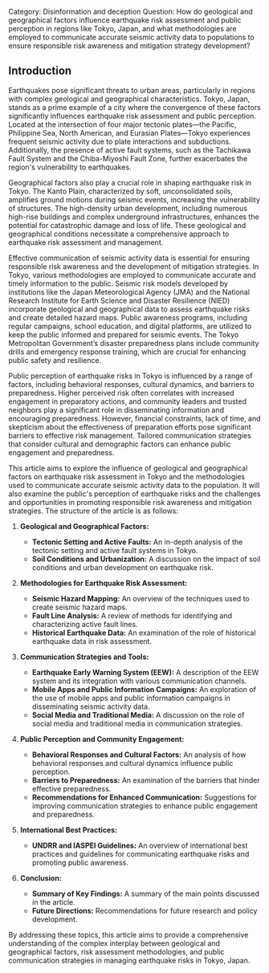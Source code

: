 Category: Disinformation and deception
Question: How do geological and geographical factors influence earthquake risk assessment and public perception in regions like Tokyo, Japan, and what methodologies are employed to communicate accurate seismic activity data to populations to ensure responsible risk awareness and mitigation strategy development?


## Introduction

Earthquakes pose significant threats to urban areas, particularly in regions with complex geological and geographical characteristics. Tokyo, Japan, stands as a prime example of a city where the convergence of these factors significantly influences earthquake risk assessment and public perception. Located at the intersection of four major tectonic plates—the Pacific, Philippine Sea, North American, and Eurasian Plates—Tokyo experiences frequent seismic activity due to plate interactions and subductions. Additionally, the presence of active fault systems, such as the Tachikawa Fault System and the Chiba-Miyoshi Fault Zone, further exacerbates the region's vulnerability to earthquakes.

Geographical factors also play a crucial role in shaping earthquake risk in Tokyo. The Kanto Plain, characterized by soft, unconsolidated soils, amplifies ground motions during seismic events, increasing the vulnerability of structures. The high-density urban development, including numerous high-rise buildings and complex underground infrastructures, enhances the potential for catastrophic damage and loss of life. These geological and geographical conditions necessitate a comprehensive approach to earthquake risk assessment and management.

Effective communication of seismic activity data is essential for ensuring responsible risk awareness and the development of mitigation strategies. In Tokyo, various methodologies are employed to communicate accurate and timely information to the public. Seismic risk models developed by institutions like the Japan Meteorological Agency (JMA) and the National Research Institute for Earth Science and Disaster Resilience (NIED) incorporate geological and geographical data to assess earthquake risks and create detailed hazard maps. Public awareness programs, including regular campaigns, school education, and digital platforms, are utilized to keep the public informed and prepared for seismic events. The Tokyo Metropolitan Government’s disaster preparedness plans include community drills and emergency response training, which are crucial for enhancing public safety and resilience.

Public perception of earthquake risks in Tokyo is influenced by a range of factors, including behavioral responses, cultural dynamics, and barriers to preparedness. Higher perceived risk often correlates with increased engagement in preparatory actions, and community leaders and trusted neighbors play a significant role in disseminating information and encouraging preparedness. However, financial constraints, lack of time, and skepticism about the effectiveness of preparation efforts pose significant barriers to effective risk management. Tailored communication strategies that consider cultural and demographic factors can enhance public engagement and preparedness.

This article aims to explore the influence of geological and geographical factors on earthquake risk assessment in Tokyo and the methodologies used to communicate accurate seismic activity data to the population. It will also examine the public's perception of earthquake risks and the challenges and opportunities in promoting responsible risk awareness and mitigation strategies. The structure of the article is as follows:

1. **Geological and Geographical Factors:**
   - **Tectonic Setting and Active Faults:** An in-depth analysis of the tectonic setting and active fault systems in Tokyo.
   - **Soil Conditions and Urbanization:** A discussion on the impact of soil conditions and urban development on earthquake risk.

2. **Methodologies for Earthquake Risk Assessment:**
   - **Seismic Hazard Mapping:** An overview of the techniques used to create seismic hazard maps.
   - **Fault Line Analysis:** A review of methods for identifying and characterizing active fault lines.
   - **Historical Earthquake Data:** An examination of the role of historical earthquake data in risk assessment.

3. **Communication Strategies and Tools:**
   - **Earthquake Early Warning System (EEW):** A description of the EEW system and its integration with various communication channels.
   - **Mobile Apps and Public Information Campaigns:** An exploration of the use of mobile apps and public information campaigns in disseminating seismic activity data.
   - **Social Media and Traditional Media:** A discussion on the role of social media and traditional media in communication strategies.

4. **Public Perception and Community Engagement:**
   - **Behavioral Responses and Cultural Factors:** An analysis of how behavioral responses and cultural dynamics influence public perception.
   - **Barriers to Preparedness:** An examination of the barriers that hinder effective preparedness.
   - **Recommendations for Enhanced Communication:** Suggestions for improving communication strategies to enhance public engagement and preparedness.

5. **International Best Practices:**
   - **UNDRR and IASPEI Guidelines:** An overview of international best practices and guidelines for communicating earthquake risks and promoting public awareness.

6. **Conclusion:**
   - **Summary of Key Findings:** A summary of the main points discussed in the article.
   - **Future Directions:** Recommendations for future research and policy development.

By addressing these topics, this article aims to provide a comprehensive understanding of the complex interplay between geological and geographical factors, risk assessment methodologies, and public communication strategies in managing earthquake risks in Tokyo, Japan.

